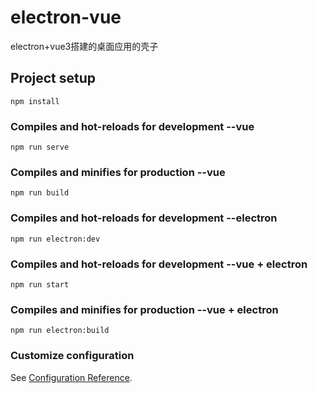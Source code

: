 # electron-vue
electron+vue3搭建的桌面应用的壳子

## Project setup
```
npm install
```

### Compiles and hot-reloads for development --vue
```
npm run serve
```

### Compiles and minifies for production  --vue
```
npm run build
```

### Compiles and hot-reloads for development --electron 
```
npm run electron:dev
```

### Compiles and hot-reloads for development --vue + electron 
```
npm run start
```

### Compiles and minifies for production --vue + electron 
```
npm run electron:build
```

### Customize configuration
See [Configuration Reference](https://cli.vuejs.org/config/).
